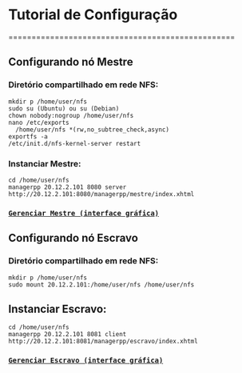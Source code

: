 # Tutorial de Configuração
=================================================

## Configurando nó Mestre
### Diretório compartilhado em rede NFS:
    mkdir p /home/user/nfs
    sudo su (Ubuntu) ou su (Debian)
    chown nobody:nogroup /home/user/nfs
    nano /etc/exports
      /home/user/nfs *(rw,no_subtree_check,async)
    exportfs -a
    /etc/init.d/nfs-kernel-server restart

### Instanciar Mestre:
    cd /home/user/nfs
    managerpp 20.12.2.101 8080 server
    http://20.12.2.101:8080/managerpp/mestre/index.xhtml

### [`Gerenciar Mestre (interface gráfica)`](https://github.com/renedet/managerpp/blob/master/Tutorial/mestre.md)

## Configurando nó Escravo
### Diretório compartilhado em rede NFS:
    mkdir p /home/user/nfs
    sudo mount 20.12.2.101:/home/user/nfs /home/user/nfs

## Instanciar Escravo:
    cd /home/user/nfs
    managerpp 20.12.2.101 8081 client
    http://20.12.2.101:8081/managerpp/escravo/index.xhtml

### [`Gerenciar Escravo (interface gráfica)`](https://github.com/renedet/managerpp/blob/master/Tutorial/escravo.md)
